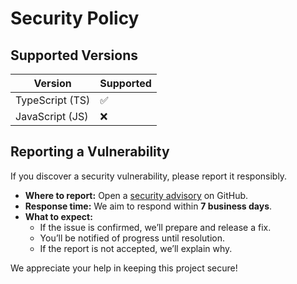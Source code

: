 # Security Policy

## Supported Versions

| Version         | Supported          |
| --------------- | ------------------ |
| TypeScript (TS) | :white_check_mark: |
| JavaScript (JS) | :x:                |

## Reporting a Vulnerability

If you discover a security vulnerability, please report it responsibly.

- **Where to report:** Open a [security advisory](https://github.com/dissojak/StoonProd/security/advisories) on GitHub.
- **Response time:** We aim to respond within **7 business days**.
- **What to expect:**
  - If the issue is confirmed, we’ll prepare and release a fix.
  - You’ll be notified of progress until resolution.
  - If the report is not accepted, we’ll explain why.

We appreciate your help in keeping this project secure!
